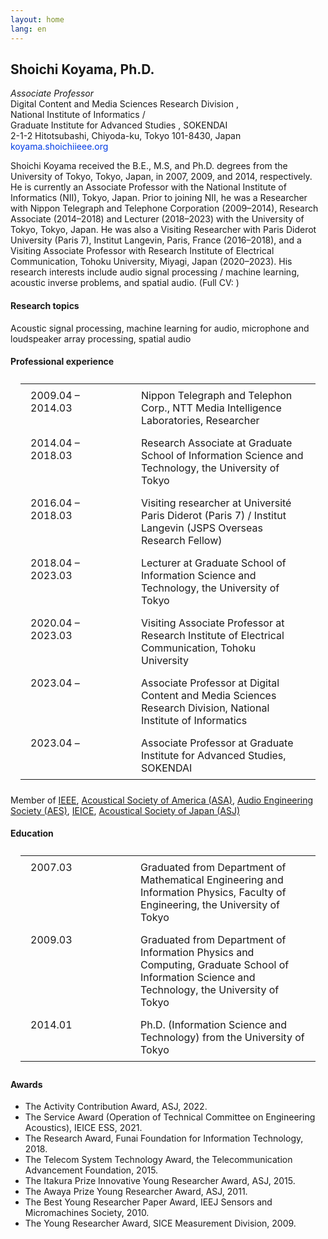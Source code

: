 ```yaml
---
layout: home
lang: en
---
```


<style>
    .biography table, .biography td, .biography tr { border: 0; min-width: 9rem; vertical-align: top; padding: 0.5rem 1rem;}
</style>

## Shoichi Koyama, Ph.D.
*Associate Professor*<br /> 
Digital Content and Media Sciences Research Division <a href="https://www.nii.ac.jp/en/faculty/digital_content/" target="_blank" rel="noopener noreferrer"><i class="fas fa-external-link-alt"></i></a>,<br />
National Institute of Informatics <a href="https://www.nii.ac.jp/en/" target="_blank" rel="noopener noreferrer"><i class="fas fa-external-link-alt"></i></a> /<br />
Graduate Institute for Advanced Studies <a href="https://www.nii.ac.jp/graduate/en/" target="_blank" rel="noopener noreferrer"><i class="fas fa-external-link-alt"></i></a>, SOKENDAI <a href="https://www.soken.ac.jp/en/" target="_blank" rel="noopener noreferrer"><i class="fas fa-external-link-alt"></i></a><br />
2-1-2 Hitotsubashi, Chiyoda-ku, Tokyo 101-8430, Japan <a href="https://goo.gl/maps/Ku5jU1hfc24nhLDy5" target="_blank" rel="noopener noreferrer"><i class="fas fa-map-marked-alt"></i></a><br />
<span style="color: #003be4"><i class="fas fa-envelope"></i> koyama.shoichi<i class="fas fa-at"></i>ieee.org</span><br />

<p>Shoichi Koyama received the B.E., M.S, and Ph.D. degrees from the University of Tokyo, Tokyo, Japan, in 2007, 2009, and 2014, respectively. He is currently an Associate Professor with the National Institute of Informatics (NII), Tokyo, Japan. Prior to joining NII, he was a Researcher with Nippon Telegraph and Telephone Corporation (2009–2014), Research Associate (2014–2018) and Lecturer (2018–2023) with the University of Tokyo, Tokyo, Japan. He was also a Visiting Researcher with Paris Diderot University (Paris 7), Institut Langevin, Paris, France (2016–2018), and a Visiting Associate Professor with Research Institute of Electrical Communication, Tohoku University, Miyagi, Japan (2020–2023). His research interests include audio signal processing / machine learning, acoustic inverse problems, and spatial audio. (Full CV: <a href="/CV_shoichi-koyama.pdf" target="_blank" rel="noopener noreferrer"><i class="fas fa-file-alt"></i></a>)</p>

#### Research topics
<p>Acoustic signal processing, machine learning for audio, microphone and loudspeaker array processing, spatial audio</p>

#### Professional experience
<div class="biography">
<table>
    <tbody>
    <tr>
    <td>2009.04 – 2014.03</td>
    <td>Nippon Telegraph and Telephon Corp., NTT Media Intelligence Laboratories, Researcher</td>
    </tr>
    <tr>
    <td>2014.04 – 2018.03</td>
    <td>Research Associate at Graduate School of Information Science and Technology, the University of Tokyo</td>
    </tr>
    <tr>
    <td>2016.04 – 2018.03</td>
    <td>Visiting researcher at Université Paris Diderot (Paris 7) / Institut Langevin (JSPS Overseas Research Fellow)</td>
    </tr>
    <tr>
    <td>2018.04 – 2023.03</td>
    <td>Lecturer at Graduate School of Information Science and Technology, the University of Tokyo</td>
    </tr>
    <tr>
    <td>2020.04 – 2023.03</td>
    <td>Visiting Associate Professor at Research Institute of Electrical Communication,
    Tohoku University</td>
    </tr>
    <tr>
    <td>2023.04 – </td>
    <td>Associate Professor at Digital Content and Media Sciences Research Division, National Institute of Informatics</td>
    </tr>
    <tr>
    <td>2023.04 – </td>
    <td>Associate Professor at Graduate Institute for Advanced Studies, SOKENDAI</td>
    </tr>
    </tbody>
</table>
<p>Member of <a href="https://www.ieee.org/" target="_blank" rel="noopener noreferrer">IEEE</a>, <a href="https://acousticalsociety.org/" target="_blank" rel="noopener noreferrer">Acoustical Society of America (ASA)</a>, <a href="https://aes2.org/" target="_blank" rel="noopener noreferrer">Audio Engineering Society (AES)</a>, <a href="https://www.ieice.org/eng_r/index.html" target="_blank" rel="noopener noreferrer">IEICE</a>, <a href="https://acoustics.jp/en/" target="_blank" rel="noopener noreferrer">Acoustical Society of Japan (ASJ)</a></p>
</div>

#### Education
<div class="biography">
<table>
    <tbody>
    <tr>
    <td>2007.03</td>
    <td>Graduated from Department of Mathematical Engineering and Information Physics,
    Faculty of Engineering, the University of Tokyo</td>
    </tr>
    <tr>
    <td>2009.03</td>
    <td>Graduated from Department of Information Physics and Computing,
    Graduate School of Information Science and Technology, the University of Tokyo</td>
    </tr>
    <tr>
    <td>2014.01</td>
    <td>Ph.D. (Information Science and Technology) from the University of Tokyo</td>
    </tr>
    </tbody>
</table>
</div>

#### Awards
- The Activity Contribution Award, ASJ, 2022. <a href="https://acoustics.jp/awards/" target="_blank" rel="noopener noreferrer"><i class="fas fa-external-link-alt"></i></a>
- The Service Award (Operation of Technical Committee on Engineering Acoustics), IEICE ESS, 2021. <a href="https://www.ieice.org/ess/ESS/ESS_awardee.html" target="_blank" rel="noopener noreferrer"><i class="fas fa-external-link-alt"></i></a>
- The Research Award, Funai Foundation for Information Technology, 2018. <a href="https://www.funaifoundation.jp/grantees/young_awardees_up_to_now_17.html" target="_blank" rel="noopener noreferrer"><i class="fas fa-external-link-alt"></i></a>
- The Telecom System Technology Award, the Telecommunication Advancement Foundation, 2015. <a href="https://www.taf.or.jp/award/telesys/2014.html" target="_blank" rel="noopener noreferrer"><i class="fas fa-external-link-alt"></i></a>
- The Itakura Prize Innovative Young Researcher Award, ASJ, 2015. <a href="https://acoustics.jp/awards/" target="_blank" rel="noopener noreferrer"><i class="fas fa-external-link-alt"></i></a>
- The Awaya Prize Young Researcher Award, ASJ, 2011. <a href="https://acoustics.jp/awards/" target="_blank" rel="noopener noreferrer"><i class="fas fa-external-link-alt"></i></a>
- The Best Young Researcher Paper Award, IEEJ Sensors and Micromachines Society, 2010. 
- The Young Researcher Award, SICE Measurement Division, 2009. <a href="https://www.sice.or.jp/org/s_forum/prize.html" target="_blank" rel="noopener noreferrer"><i class="fas fa-external-link-alt"></i></a>

